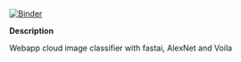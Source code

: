 [![Binder](https://mybinder.org/badge_logo.svg)](https://mybinder.org/v2/gh/viniciusrpb/fastaionlineapp/master?urlpath=%2Fvoila%2Frender%2Fclassify_clouds.ipynb)

**Description** 

Webapp cloud image classifier with fastai, AlexNet and Voila
